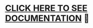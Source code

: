 # [**CLICK HERE TO SEE DOCUMENTATION**](https://github.com/goncharov-vlad/spa-router/blob/master/spa-router/README.md) 📘